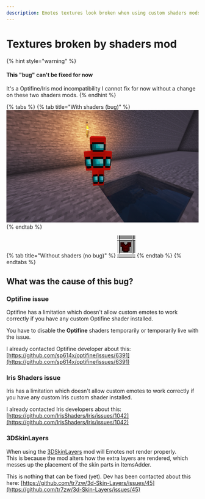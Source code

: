 ```yaml
---
description: Emotes textures look broken when using custom shaders mods (1.17+)
---
```


# Textures broken by shaders mod

{% hint style="warning" %}
#### This "bug" can't be fixed for now

It's a Optifine/Iris mod incompatibility I cannot fix for now without a change on these two shaders mods.
{% endhint %}

{% tabs %}
{% tab title="With shaders (bug)" %}
![](<../../.gitbook/assets/image (51) (2).png>)
{% endtab %}

{% tab title="Without shaders (no bug)" %}
![](<../../.gitbook/assets/image (64).png>)
{% endtab %}
{% endtabs %}

## What was the cause of this bug?

### Optifine issue

Optifine has a limitation which doesn't allow custom emotes to work correctly if you have any custom Optifine shader installed.

You have to disable the **Optifine** shaders temporarily or temporarily live with the issue.

I already contacted Optifine developer about this: [https://github.com/sp614x/optifine/issues/6391](https://github.com/sp614x/optifine/issues/6391)

### Iris Shaders issue

Iris has a limitation which doesn't allow custom emotes to work correctly if you have any custom Iris custom shader installed.

I already contacted Iris developers about this: [https://github.com/IrisShaders/Iris/issues/1042](https://github.com/IrisShaders/Iris/issues/1042)

### 3DSkinLayers

When using the [3DSkinLayers](https://www.curseforge.com/minecraft/mc-mods/skin-layers-3d) mod will Emotes not render properly.\
This is because the mod alters how the extra layers are rendered, which messes up the placement of the skin parts in ItemsAdder.

This is nothing that can be fixed (yet). Dev has been contacted about this here: [https://github.com/tr7zw/3d-Skin-Layers/issues/45](https://github.com/tr7zw/3d-Skin-Layers/issues/45)
